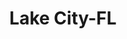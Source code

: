 ---
title: Lake City-FL
slug: lake-city-fl
f_state:
- cms/state/florida.md
f_locations:
- cms/payday-loan/advance-america-2694.md
- cms/payday-loan/advance-america-2711.md
- cms/payday-loan/advance-america-2712.md
- cms/payday-loan/briscoe-enterprises-inc-5451.md
- cms/payday-loan/checkman-14279.md
- cms/payday-loan/first-america-cash-advance-18372.md
- cms/payday-loan/money-man-th-e-check-cashing-&-21315.md
- cms/payday-loan/money-man-th-e-check-cashing-pawn-21316.md
updated-on: '2024-05-30T13:41:28.615Z'
created-on: '2024-05-30T13:41:28.615Z'
published-on: '2024-05-30T13:54:32.469Z'
f_city: Lake City
layout: '[city].html'
tags: city
---